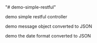 "# demo-simple-restful" 

demo simple restful controller

demo message object converted to JSON

demo the date format converted to JSON


